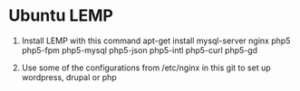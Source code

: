 # Ubuntu LEMP

1. Install LEMP with this command
apt-get install mysql-server nginx php5 php5-fpm php5-mysql php5-json php5-intl php5-curl php5-gd

2. Use some of the configurations from /etc/nginx in this git to set up wordpress, drupal or php